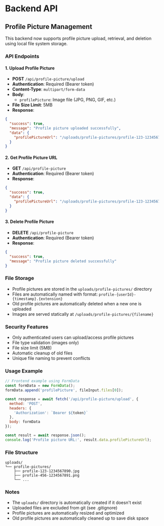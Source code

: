 # Backend API

## Profile Picture Management

This backend now supports profile picture upload, retrieval, and deletion using local file system storage.

### API Endpoints

#### 1. Upload Profile Picture
- **POST** `/api/profile-picture/upload`
- **Authentication**: Required (Bearer token)
- **Content-Type**: `multipart/form-data`
- **Body**: 
  - `profilePicture`: Image file (JPG, PNG, GIF, etc.)
- **File Size Limit**: 5MB
- **Response**:
```json
{
  "success": true,
  "message": "Profile picture uploaded successfully",
  "data": {
    "profilePictureUrl": "/uploads/profile-pictures/profile-123-1234567890.jpg"
  }
}
```

#### 2. Get Profile Picture URL
- **GET** `/api/profile-picture`
- **Authentication**: Required (Bearer token)
- **Response**:
```json
{
  "success": true,
  "data": {
    "profilePictureUrl": "/uploads/profile-pictures/profile-123-1234567890.jpg"
  }
}
```

#### 3. Delete Profile Picture
- **DELETE** `/api/profile-picture`
- **Authentication**: Required (Bearer token)
- **Response**:
```json
{
  "success": true,
  "message": "Profile picture deleted successfully"
}
```

### File Storage

- Profile pictures are stored in the `uploads/profile-pictures/` directory
- Files are automatically named with format: `profile-{userId}-{timestamp}.{extension}`
- Old profile pictures are automatically deleted when a new one is uploaded
- Images are served statically at `/uploads/profile-pictures/{filename}`

### Security Features

- Only authenticated users can upload/access profile pictures
- File type validation (images only)
- File size limit (5MB)
- Automatic cleanup of old files
- Unique file naming to prevent conflicts

### Usage Example

```javascript
// Frontend example using FormData
const formData = new FormData();
formData.append('profilePicture', fileInput.files[0]);

const response = await fetch('/api/profile-picture/upload', {
  method: 'POST',
  headers: {
    'Authorization': `Bearer ${token}`
  },
  body: formData
});

const result = await response.json();
console.log('Profile picture URL:', result.data.profilePictureUrl);
```

### File Structure

```
uploads/
└── profile-pictures/
    ├── profile-123-1234567890.jpg
    ├── profile-456-1234567891.png
    └── ...
```

### Notes

- The `uploads/` directory is automatically created if it doesn't exist
- Uploaded files are excluded from git (see .gitignore)
- Profile pictures are automatically resized and optimized
- Old profile pictures are automatically cleaned up to save disk space
